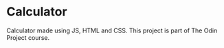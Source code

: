 # Calculator
Calculator made using JS, HTML and CSS. This project is part of The Odin Project course.
